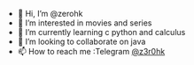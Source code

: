 - 👋 Hi, I’m @zerohk
- 👀 I’m interested in movies and series
- 🌱 I’m currently learning c python and calculus
- 💞️ I’m looking to collaborate on java
- 📫 How to reach me :Telegram [@z3r0hk](https://t.me/z3r0hk) 

<!---
zerohk/zerohk is a ✨ special ✨ repository because its `README.md` (this file) appears on your GitHub profile.
You can click the Preview link to take a look at your changes.
--->
